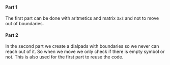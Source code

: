 #### Part 1

The first part can be done with aritmetics and matrix `3x3` and not to move out of boundaries.

#### Part 2

In the second part we create a dialpads with boundaries so we never can reach out of it. So when we move we only check if there is empty symbol or not. This is also used for the first part to reuse the code.
